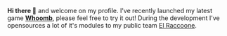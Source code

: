 **Hi there 👋** and welcome on my profile. I've recently launched my latest game **[Whoomb](https://whoomb.com)**, please feel free to try it out! During the development I've opensources a lot of it's modules to my public team [El Raccoone](https://github.com/elraccoone).
